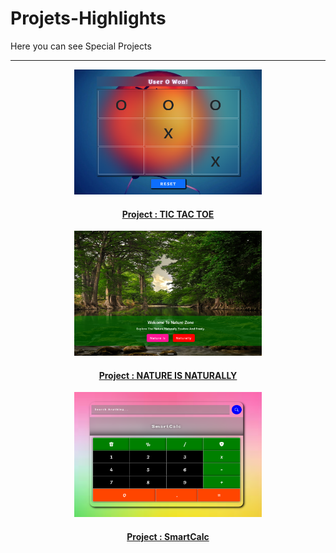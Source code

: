 # Projets-Highlights
Here you can see Special Projects
<hr>

<p align="center">
    <img src="https://github.com/Siddharth-Oficial/Projets-Highlights/blob/main/Tic Tac Toe.png" height="200px" width="300px">
    <h4 align="center"><a href="https://siddharth-oficial.github.io/Projets-Highlights/Tic Tac Toe/ttt.html" target="_blank"> Project : TIC TAC TOE </a></h4>
</p>


<p align="center">
    <img src="https://github.com/Siddharth-Oficial/Projets-Highlights/blob/main/Nature.png" height="200px" width="300px">
    <h4 align="center"><a href="https://siddharth-oficial.github.io/Projets-Highlights/Nature/Nature.html" target="_blank"> Project : NATURE IS NATURALLY </a></h4>
</p>


<p align="center">
    <img src="https://github.com/Siddharth-Oficial/Projets-Highlights/blob/main/SmartCalc.png" height="200px" width="300px">
    <h4 align="center"><a href="https://siddharth-oficial.github.io/Projets-Highlights/SmartCalc/SmartCalc.html" target="_blank"> Project : SmartCalc </a></h4>
</p>
